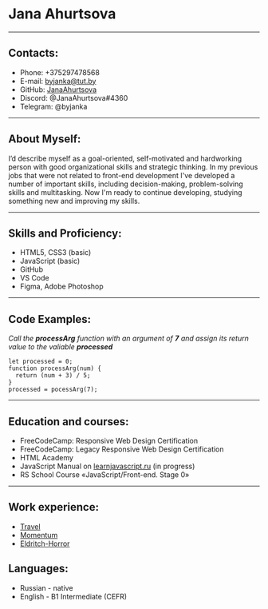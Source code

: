 # **Jana Ahurtsova**

***

## **Contacts:**
* Phone: +375297478568
* E-mail: byjanka@tut.by
* GitHub: [JanaAhurtsova](https://github.com/JanaAhurtsova)
* Discord: @JanaAhurtsova#4360
* Telegram: @byjanka

***

## **About Myself:**
I’d describe myself as a goal-oriented, self-motivated and hardworking person with good organizational skills and strategic thinking. 
In my previous jobs that were not related to front-end development I've developed a number of important skills, including decision-making, problem-solving skills and multitasking.
Now I'm ready to continue developing, studying something new and improving my skills.

***

## **Skills and Proficiency:**
* HTML5, CSS3 (basic)
* JavaScript (basic)
* GitHub
* VS Code
* Figma, Adobe Photoshop

***

## **Code Examples:**
_Call the ***processArg*** function with an argument of ***7*** and assign its return value to the valiable ***processed***_
```
let processed = 0;
function processArg(num) {
  return (num + 3) / 5;
}
processed = pocessArg(7);
```
***

## **Education and courses:**
* FreeCodeCamp: Responsive Web Design Certification
* FreeCodeCamp: Legacy Responsive Web Design Certification
* HTML Academy
* JavaScript Manual on [learnjavascript.ru](https://learn.javascript.ru) (in progress)
* RS School Course «JavaScript/Front-end. Stage 0»

***

## **Work experience:**
* [Travel](https://rolling-scopes-school.github.io/janaahurtsova-JSFEPRESCHOOL2022Q2/travel/)
* [Momentum](https://rolling-scopes-school.github.io/janaahurtsova-JSFEPRESCHOOL2022Q2/Momentum/)
* [Eldritch-Horror](https://rolling-scopes-school.github.io/janaahurtsova-JSFEPRESCHOOL2022Q2/eldritch-codejam/)

## **Languages:**
* Russian - native
* English - B1 Intermediate (CEFR)